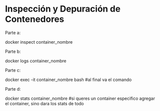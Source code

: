 # Inspección y Depuración de Contenedores

Parte a:

docker inspect container_nombre

Parte b:

docker logs container_nombre

Parte c:

docker exec -it container_nombre bash #al final va el comando

Parte d:

docker stats container_nombre #si queres un container especifico agregar el container, sino dara los stats de todo

